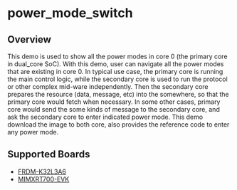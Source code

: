 # power_mode_switch

## Overview
This demo is used to show all the power modes in core 0 (the primary core in dual_core SoC). With this demo, user can navigate all the power modes that are existing in core 0.
In typical use case, the primary core is running the main control logic, while the secondary core is used to run the protocol or other complex mid-ware independently.
Then the secondary core prepares the resource (data, message, etc) into the somewhere, so that the primary core would fetch when necessary. In some other cases, primary core would send the some kinds of message to the secondary core, and ask the secondary core to enter indicated power mode. This demo download the image to both core, also provides the reference code to enter any power mode.

## Supported Boards
- [FRDM-K32L3A6](../../_boards/frdmk32l3a6/demo_apps/power_mode_switch/example_board_readme.md)
- [MIMXRT700-EVK](../../_boards/mimxrt700evk/demo_apps/power_mode_switch/example_board_readme.md)
